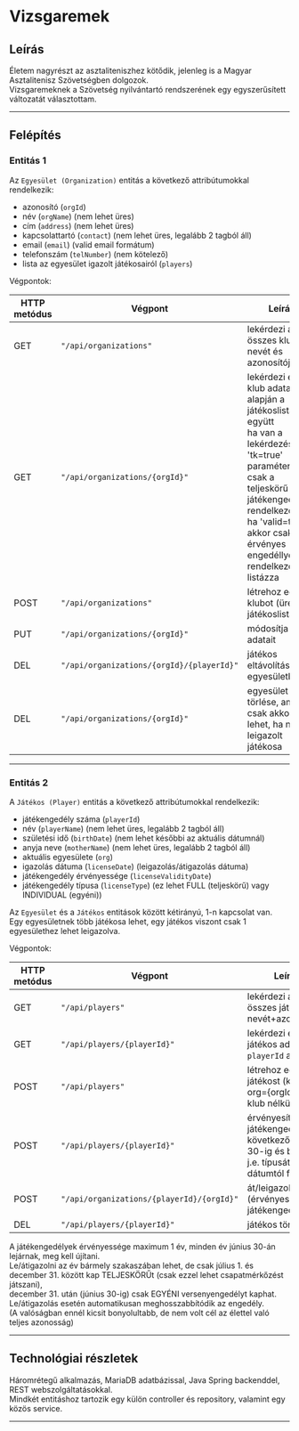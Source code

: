 # Vizsgaremek

## Leírás

Életem nagyrészt az asztaliteniszhez kötődik, jelenleg is a Magyar Asztalitenisz Szövetségben dolgozok.  
Vizsgaremeknek a Szövetség nyilvántartó rendszerének egy egyszerűsített változatát választottam.

---

## Felépítés

### Entitás 1

Az `Egyesület (Organization)` entitás a következő attribútumokkal rendelkezik:

* azonosító (`orgId`)
* név (`orgName`) (nem lehet üres)
* cím (`address`) (nem lehet üres)
* kapcsolattartó (`contact`) (nem lehet üres, legalább 2 tagból áll)
* email (`email`) (valid email formátum)
* telefonszám (`telNumber`) (nem kötelező)
* lista az egyesület igazolt játékosairól (`players`)

Végpontok:

| HTTP metódus | Végpont                                | Leírás                                                                                                                                                                                                                                                 |
|--------------|----------------------------------------|--------------------------------------------------------------------------------------------------------------------------------------------------------------------------------------------------------------------------------------------------------|
| GET          | `"/api/organizations"`                 | lekérdezi az összes klub nevét és azonosítóját                                                                                                                                                                                                         |
| GET          | `"/api/organizations/{orgId}"`         | lekérdezi egy klub adatait `id` alapján a játékoslistával együtt<br/>ha van a lekérdezésben 'tk=true' paraméter,akkor csak a teljeskörű játékengedéllyel rendelkezőket,<br/>ha 'valid=true', akkor csak az érvényes engedéllyel rendelkezőket listázza |
| POST         | `"/api/organizations"`                 | létrehoz egy új klubot (üres játékoslistával)                                                                                                                                                                                                          |
| PUT          | `"/api/organizations/{orgId}"`         | módosítja a klub adatait                                                                                                                                                                                                                               |
| DEL          | `"/api/organizations/{orgId}/{playerId}"` | játékos eltávolítása az egyesületből                                                                                                                                                                                                                   |
| DEL          | `"/api/organizations/{orgId}"`            | egyesület törlése, amit csak akkor lehet, ha nincs leigazolt játékosa                                                                                                                                                                                 |

---

### Entitás 2

A `Játékos (Player)` entitás a következő attribútumokkal rendelkezik:

* játékengedély száma (`playerId`)
* név (`playerName`) (nem lehet üres, legalább 2 tagból áll)
* születési idő (`birthDate`) (nem lehet későbbi az aktuális dátumnál)
* anyja neve (`motherName`) (nem lehet üres, legalább 2 tagból áll)
* aktuális egyesülete (`org`)
* igazolás dátuma (`licenseDate`) (leigazolás/átigazolás dátuma)
* játékengedély érvényessége (`licenseValidityDate`)
* játékengedély típusa (`licenseType`) (ez lehet FULL (teljeskörű) vagy INDIVIDUAL (egyéni))

Az `Egyesület` és a `Játékos` entitások között kétirányú, 1-n kapcsolat van.  
Egy egyesületnek több játékosa lehet, egy játékos viszont csak 1 egyesülethez lehet leigazolva.

Végpontok:

| HTTP metódus | Végpont                                   | Leírás                                                                                           |
|--------------|-------------------------------------------|--------------------------------------------------------------------------------------------------|
| GET          | `"/api/players"`                          | lekérdezi az összes játékos nevét+azonosítóját                                                   |
| GET          | `"/api/players/{playerId}"`               | lekérdezi egy játékos adatait `playerId` alapján                                                 |
| POST         | `"/api/players"`                          | létrehoz egy új játékost (klubbal [?org={orgId}] vagy klub nélkül)                               |
| POST         | `"/api/players/{playerId}"`               | érvényesíti a játékengedélyt következő június 30-ig és beállítja a j.e. típusát dátumtól függően |
| POST         | `"/api/organizations/{playerId}/{orgId}"` | át/leigazolás (érvényesíti is a játékengedélyt)                                                  |
| DEL          | `"/api/players/{playerId}"`               | játékos törlése                                                                                  |

A játékengedélyek érvényessége maximum 1 év, minden év június 30-án lejárnak, meg kell újítani.  
Le/átigazolni az év bármely szakaszában lehet, de csak július 1. és december 31. között kap TELJESKÖRŰt (csak ezzel lehet
csapatmérkőzést játszani),  
december 31. után (június 30-ig) csak EGYÉNI versenyengedélyt kaphat.  
Le/átigazolás esetén automatikusan meghosszabbítódik az engedély.   
(A valóságban ennél kicsit bonyolultabb, de nem volt cél az élettel való teljes azonosság)

---

## Technológiai részletek

Háromrétegű alkalmazás, MariaDB adatbázissal, Java Spring backenddel, REST webszolgáltatásokkal.  
Mindkét entitáshoz tartozik egy külön controller és repository, valamint egy közös service.

---
